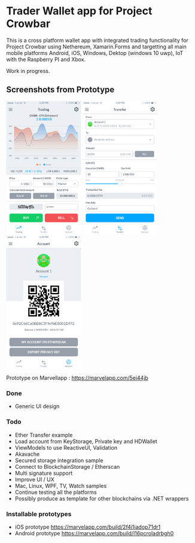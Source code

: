 # Trader Wallet app for Project Crowbar 

This is a cross platform wallet app with integrated trading functionality for Project Crowbar using Nethereum, Xamarin.Forms and targetting all main mobile platforms Android, iOS, Windows, Dektop (windows 10 uwp), IoT with the Raspberry PI and Xbox. 

Work in progress.

## Screenshots from Prototype

<img src="Design/screenshots/trading.png" width="200" alt="Trading screen"> <img src="Design/screenshots/transfer.png" width="200" alt="Transfer screen"> <img src="Design/screenshots/account.png" width="200" alt="Account screen">

Prototype on Marvellapp : https://marvelapp.com/5ei44jb

### Done

* Generic UI design

### Todo
* Ether Transfer example
* Load account from KeyStorage, Private key and HDWallet
* ViewModels to use ReactiveUI, Validation 
* Akavache
* Secured storage integration sample
* Connect to BlockchainStorage / Etherscan
* Multi signature support
* Improve UI / UX
* Mac, Linux, WPF, TV, Watch samples
* Continue testing all the platforms 
* Possibly produce as template for other blockchains via .NET wrappers

### Installable prototypes

* iOS prototype https://marvelapp.com/build/2f4i1iadop71dr1
* Android prototype https://marvelapp.com/build/l16pcroladrbgh0
